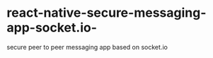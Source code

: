 # react-native-secure-messaging-app-socket.io-
secure peer to peer messaging app based on socket.io
